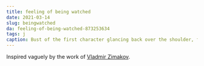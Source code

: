 ```yaml
---
title: feeling of being watched
date: 2021-03-14
slug: beingwatched
da: feeling-of-being-watched-873253634
tags: j
caption: Bust of the first character glancing back over the shoulder, framed in dark, linear static.
---
```

Inspired vaguely by the work of <a href="https://www.vladimirzimakov.com/" class="ext">Vladmir Zimakov</a>.